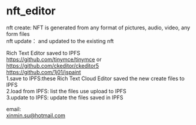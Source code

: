 # nft_editor

nft create: NFT is generated from any format of pictures, audio, video, any form files  
nft update： and updated to the existing nft  

Rich Text Editor saved to IPFS    
https://github.com/tinymce/tinymce  or https://github.com/ckeditor/ckeditor5  
https://github.com/1j01/jspaint  
1.save to IPFS:these Rich Text Cloud Editor saved the new create files to  IPFS  
2.load from IPFS: list the files use upload to IPFS  
3.update to IPFS: update the files saved in IPFS 

email:  
xinmin.su@hotmail.com   
